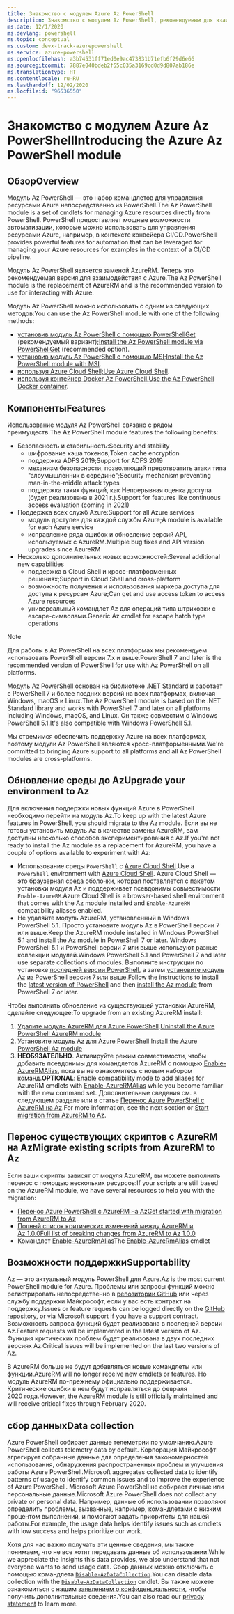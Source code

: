 ```yaml
---
title: Знакомство с модулем Azure Az PowerShell
description: Знакомство с модулем Az PowerShell, рекомендуемым для взаимодействия с Azure вместо модуля AzureRM PowerShell.
ms.date: 12/1/2020
ms.devlang: powershell
ms.topic: conceptual
ms.custom: devx-track-azurepowershell
ms.service: azure-powershell
ms.openlocfilehash: a3b74531ff71ed0e9ac473831b71efb6f29d6e66
ms.sourcegitcommit: 7887e040bdeb2f55c035a3169cd0d9d807ab186e
ms.translationtype: HT
ms.contentlocale: ru-RU
ms.lasthandoff: 12/02/2020
ms.locfileid: "96536550"
---
```

# <a name="introducing-the-azure-az-powershell-module"></a><span data-ttu-id="e119d-103">Знакомство с модулем Azure Az PowerShell</span><span class="sxs-lookup"><span data-stu-id="e119d-103">Introducing the Azure Az PowerShell module</span></span>

## <a name="overview"></a><span data-ttu-id="e119d-104">Обзор</span><span class="sxs-lookup"><span data-stu-id="e119d-104">Overview</span></span>

<span data-ttu-id="e119d-105">Модуль Az PowerShell — это набор командлетов для управления ресурсами Azure непосредственно из PowerShell.</span><span class="sxs-lookup"><span data-stu-id="e119d-105">The Az PowerShell module is a set of cmdlets for managing Azure resources directly from PowerShell.</span></span> <span data-ttu-id="e119d-106">PowerShell предоставляет мощные возможности автоматизации, которые можно использовать для управления ресурсами Azure, например, в контексте конвейера CI/CD.</span><span class="sxs-lookup"><span data-stu-id="e119d-106">PowerShell provides powerful features for automation that can be leveraged for managing your Azure resources for examples in the context of a CI/CD pipeline.</span></span>

<span data-ttu-id="e119d-107">Модуль Az PowerShell является заменой AzureRM. Теперь это рекомендуемая версия для взаимодействия с Azure.</span><span class="sxs-lookup"><span data-stu-id="e119d-107">The Az PowerShell module is the replacement of AzureRM and is the recommended version to use for interacting with Azure.</span></span>

<span data-ttu-id="e119d-108">Модуль Az PowerShell можно использовать с одним из следующих методов:</span><span class="sxs-lookup"><span data-stu-id="e119d-108">You can use the Az PowerShell module with one of the following methods:</span></span>

* <span data-ttu-id="e119d-109">[установив модуль Az PowerShell с помощью PowerShellGet](install-az-ps.md) (рекомендуемый вариант);</span><span class="sxs-lookup"><span data-stu-id="e119d-109">[Install the Az PowerShell module via PowerShellGet](install-az-ps.md) (recommended option).</span></span>
* <span data-ttu-id="e119d-110">[установив модуль Az PowerShell с помощью MSI;](install-az-ps-msi.md)</span><span class="sxs-lookup"><span data-stu-id="e119d-110">[Install the Az PowerShell module with MSI](install-az-ps-msi.md).</span></span>
* <span data-ttu-id="e119d-111">[используя Azure Cloud Shell;](/azure/cloud-shell/overview)</span><span class="sxs-lookup"><span data-stu-id="e119d-111">[Use Azure Cloud Shell](/azure/cloud-shell/overview).</span></span>
* <span data-ttu-id="e119d-112">[используя контейнер Docker Az PowerShell.](azureps-in-docker.md)</span><span class="sxs-lookup"><span data-stu-id="e119d-112">[Use the Az PowerShell Docker container](azureps-in-docker.md).</span></span>

## <a name="features"></a><span data-ttu-id="e119d-113">Компоненты</span><span class="sxs-lookup"><span data-stu-id="e119d-113">Features</span></span>

<span data-ttu-id="e119d-114">Использование модуля Az PowerShell связано с рядом преимуществ.</span><span class="sxs-lookup"><span data-stu-id="e119d-114">The Az PowerShell module features the following benefits:</span></span>

* <span data-ttu-id="e119d-115">Безопасность и стабильность:</span><span class="sxs-lookup"><span data-stu-id="e119d-115">Security and stability</span></span>
  * <span data-ttu-id="e119d-116">шифрование кэша токенов;</span><span class="sxs-lookup"><span data-stu-id="e119d-116">Token cache encryption</span></span>
  * <span data-ttu-id="e119d-117">поддержка ADFS 2019;</span><span class="sxs-lookup"><span data-stu-id="e119d-117">Support for ADFS 2019</span></span>
  * <span data-ttu-id="e119d-118">механизм безопасности, позволяющий предотвратить атаки типа "злоумышленник в середине";</span><span class="sxs-lookup"><span data-stu-id="e119d-118">Security mechanism preventing man-in-the-middle attack types</span></span>
  * <span data-ttu-id="e119d-119">поддержка таких функций, как Непрерывная оценка доступа (будет реализована в 2021 г.).</span><span class="sxs-lookup"><span data-stu-id="e119d-119">Support for features like continuous access evaluation (coming in 2021)</span></span>
* <span data-ttu-id="e119d-120">Поддержка всех служб Azure:</span><span class="sxs-lookup"><span data-stu-id="e119d-120">Support for all Azure services</span></span>
  * <span data-ttu-id="e119d-121">модуль доступен для каждой службы Azure;</span><span class="sxs-lookup"><span data-stu-id="e119d-121">A module is available for each Azure service</span></span>
  * <span data-ttu-id="e119d-122">исправление ряда ошибок и обновление версий API, используемых с AzureRM.</span><span class="sxs-lookup"><span data-stu-id="e119d-122">Multiple bug fixes and API version upgrades since AzureRM</span></span>
* <span data-ttu-id="e119d-123">Несколько дополнительных новых возможностей:</span><span class="sxs-lookup"><span data-stu-id="e119d-123">Several additional new capabilities</span></span>
  * <span data-ttu-id="e119d-124">поддержка в Cloud Shell и кросс-платформенных решениях;</span><span class="sxs-lookup"><span data-stu-id="e119d-124">Support in Cloud Shell and cross-platform</span></span>
  * <span data-ttu-id="e119d-125">возможность получения и использования маркера доступа для доступа к ресурсам Azure;</span><span class="sxs-lookup"><span data-stu-id="e119d-125">Can get and use access token to access Azure resources</span></span>
  * <span data-ttu-id="e119d-126">универсальный командлет Az для операций типа штриховки с escape-символами.</span><span class="sxs-lookup"><span data-stu-id="e119d-126">Generic Az cmdlet for escape hatch type operations</span></span>

> [!NOTE]
> <span data-ttu-id="e119d-127">Для работы в Az PowerShell на всех платформах мы рекомендуем использовать PowerShell версии 7.x и выше.</span><span class="sxs-lookup"><span data-stu-id="e119d-127">PowerShell 7 and later is the recommended version of PowerShell for use with Az PowerShell on all platforms.</span></span>

<span data-ttu-id="e119d-128">Модуль Az PowerShell основан на библиотеке .NET Standard и работает с PowerShell 7 и более поздних версий на всех платформах, включая Windows, macOS и Linux.</span><span class="sxs-lookup"><span data-stu-id="e119d-128">The Az PowerShell module is based on the .NET Standard library and works with PowerShell 7 and later on all platforms including Windows, macOS, and Linux.</span></span> <span data-ttu-id="e119d-129">Он также совместим с Windows PowerShell 5.1.</span><span class="sxs-lookup"><span data-stu-id="e119d-129">It's also compatible with Windows PowerShell 5.1.</span></span>

<span data-ttu-id="e119d-130">Мы стремимся обеспечить поддержку Azure на всех платформах, поэтому модули Az PowerShell являются кросс-платформенными.</span><span class="sxs-lookup"><span data-stu-id="e119d-130">We're committed to bringing Azure support to all platforms and all Az PowerShell modules are cross-platforms.</span></span>

## <a name="upgrade-your-environment-to-az"></a><span data-ttu-id="e119d-131">Обновление среды до Az</span><span class="sxs-lookup"><span data-stu-id="e119d-131">Upgrade your environment to Az</span></span>

<span data-ttu-id="e119d-132">Для включения поддержки новых функций Azure в PowerShell необходимо перейти на модуль Az.</span><span class="sxs-lookup"><span data-stu-id="e119d-132">To keep up with the latest Azure features in PowerShell, you should migrate to the Az module.</span></span> <span data-ttu-id="e119d-133">Если вы не готовы установить модуль Az в качестве замены AzureRM, вам доступны несколько способов экспериментирования с Az.</span><span class="sxs-lookup"><span data-stu-id="e119d-133">If you're not ready to install the Az module as a replacement for AzureRM, you have a couple of options available to experiment with Az:</span></span>

* <span data-ttu-id="e119d-134">Использование среды `PowerShell` с [Azure Cloud Shell](/azure/cloud-shell/overview).</span><span class="sxs-lookup"><span data-stu-id="e119d-134">Use a `PowerShell` environment with [Azure Cloud Shell](/azure/cloud-shell/overview).</span></span> <span data-ttu-id="e119d-135">Azure Cloud Shell — это браузерная среда оболочки, которая поставляется с пакетом установки модуля Az и поддерживает псевдонимы совместимости `Enable-AzureRM`.</span><span class="sxs-lookup"><span data-stu-id="e119d-135">Azure Cloud Shell is a browser-based shell environment that comes with the Az module installed and `Enable-AzureRM` compatibility aliases enabled.</span></span>
* <span data-ttu-id="e119d-136">Не удаляйте модуль AzureRM, установленный в Windows PowerShell 5.1. Просто установите модуль Az в PowerShell версии 7 или выше.</span><span class="sxs-lookup"><span data-stu-id="e119d-136">Keep the AzureRM module installed in Windows PowerShell 5.1 and install the Az module in PowerShell 7 or later.</span></span> <span data-ttu-id="e119d-137">Windows PowerShell 5.1 и PowerShell версии 7 или выше используют разные коллекции модулей.</span><span class="sxs-lookup"><span data-stu-id="e119d-137">Windows PowerShell 5.1 and PowerShell 7 and later use separate collections of modules.</span></span> <span data-ttu-id="e119d-138">Выполните инструкции по установке [последней версии PowerShell](/powershell/scripting/install/installing-powershell), а затем [установите модуль Az](install-az-ps.md) из PowerShell версии 7 или выше.</span><span class="sxs-lookup"><span data-stu-id="e119d-138">Follow the instructions to install the [latest version of PowerShell](/powershell/scripting/install/installing-powershell) and then [install the Az module](install-az-ps.md) from PowerShell 7 or later.</span></span>

<span data-ttu-id="e119d-139">Чтобы выполнить обновление из существующей установки AzureRM, сделайте следующее:</span><span class="sxs-lookup"><span data-stu-id="e119d-139">To upgrade from an existing AzureRM install:</span></span>

1. <span data-ttu-id="e119d-140">[Удалите модуль AzureRM для Azure PowerShell](/powershell/azure/uninstall-az-ps#uninstall-the-azurerm-module).</span><span class="sxs-lookup"><span data-stu-id="e119d-140">[Uninstall the Azure PowerShell AzureRM module](/powershell/azure/uninstall-az-ps#uninstall-the-azurerm-module)</span></span>
1. <span data-ttu-id="e119d-141">[Установите модуль Az для Azure PowerShell](install-az-ps.md).</span><span class="sxs-lookup"><span data-stu-id="e119d-141">[Install the Azure PowerShell Az module](install-az-ps.md)</span></span>
1. <span data-ttu-id="e119d-142">**НЕОБЯЗАТЕЛЬНО**. Активируйте режим совместимости, чтобы добавить псевдонимы для командлетов AzureRM с помощью [Enable-AzureRMAlias](/powershell/module/az.accounts/enable-azurermalias), пока вы не ознакомитесь с новым набором команд.</span><span class="sxs-lookup"><span data-stu-id="e119d-142">**OPTIONAL**: Enable compatibility mode to add aliases for AzureRM cmdlets with [Enable-AzureRMAlias](/powershell/module/az.accounts/enable-azurermalias) while you become familiar with the new command set.</span></span> <span data-ttu-id="e119d-143">Дополнительные сведения см. в следующем разделе или в статье [Перенос Azure PowerShell с AzureRM на Az](migrate-from-azurerm-to-az.md).</span><span class="sxs-lookup"><span data-stu-id="e119d-143">For more information, see the next section or [Start migration from AzureRM to Az](migrate-from-azurerm-to-az.md).</span></span>

## <a name="migrate-existing-scripts-from-azurerm-to-az"></a><span data-ttu-id="e119d-144">Перенос существующих скриптов с AzureRM на Az</span><span class="sxs-lookup"><span data-stu-id="e119d-144">Migrate existing scripts from AzureRM to Az</span></span>

<span data-ttu-id="e119d-145">Если ваши скрипты зависят от модуля AzureRM, вы можете выполнить перенос с помощью нескольких ресурсов:</span><span class="sxs-lookup"><span data-stu-id="e119d-145">If your scripts are still based on the AzureRM module, we have several resources to help you with the migration:</span></span>

* [<span data-ttu-id="e119d-146">Перенос Azure PowerShell с AzureRM на Az</span><span class="sxs-lookup"><span data-stu-id="e119d-146">Get started with migration from AzureRM to Az</span></span>](migrate-from-azurerm-to-az.md)
* [<span data-ttu-id="e119d-147">Полный список критических изменений между AzureRM и Az 1.0.0</span><span class="sxs-lookup"><span data-stu-id="e119d-147">Full list of breaking changes from AzureRM to Az 1.0.0</span></span>](migrate-az-1.0.0.md)
* <span data-ttu-id="e119d-148">Командлет [Enable-AzureRmAlias](/powershell/module/az.accounts/enable-azurermalias)</span><span class="sxs-lookup"><span data-stu-id="e119d-148">The [Enable-AzureRmAlias](/powershell/module/az.accounts/enable-azurermalias) cmdlet</span></span>

## <a name="supportability"></a><span data-ttu-id="e119d-149">Возможности поддержки</span><span class="sxs-lookup"><span data-stu-id="e119d-149">Supportability</span></span>

<span data-ttu-id="e119d-150">Az — это актуальный модуль PowerShell для Azure.</span><span class="sxs-lookup"><span data-stu-id="e119d-150">Az is the most current PowerShell module for Azure.</span></span> <span data-ttu-id="e119d-151">Проблемы или запросы функций можно регистрировать непосредственно в [репозитории GitHub](https://github.com/Azure/azure-powershell) или через службу поддержки Майкрософт, если у вас есть контракт на поддержку.</span><span class="sxs-lookup"><span data-stu-id="e119d-151">Issues or feature requests can be logged directly on the [GitHub repository](https://github.com/Azure/azure-powershell), or via Microsoft support if you have a support contract.</span></span> <span data-ttu-id="e119d-152">Возможность запроса функций будет реализована в последней версии Az.</span><span class="sxs-lookup"><span data-stu-id="e119d-152">Feature requests will be implemented in the latest version of Az.</span></span> <span data-ttu-id="e119d-153">Функция критических проблем будет реализована в двух последних версиях Az.</span><span class="sxs-lookup"><span data-stu-id="e119d-153">Critical issues will be implemented on the last two versions of Az.</span></span>

<span data-ttu-id="e119d-154">В AzureRM больше не будут добавляться новые командлеты или функции.</span><span class="sxs-lookup"><span data-stu-id="e119d-154">AzureRM will no longer receive new cmdlets or features.</span></span> <span data-ttu-id="e119d-155">Но модуль AzureRM по-прежнему официально поддерживается. Критические ошибки в нем будут исправляться до февраля 2020 года.</span><span class="sxs-lookup"><span data-stu-id="e119d-155">However, the AzureRM module is still officially maintained and will receive critical fixes through February 2020.</span></span>

## <a name="data-collection"></a><span data-ttu-id="e119d-156">сбор данных</span><span class="sxs-lookup"><span data-stu-id="e119d-156">Data collection</span></span>

<span data-ttu-id="e119d-157">Azure PowerShell собирает данные телеметрии по умолчанию.</span><span class="sxs-lookup"><span data-stu-id="e119d-157">Azure PowerShell collects telemetry data by default.</span></span> <span data-ttu-id="e119d-158">Корпорация Майкрософт агрегирует собранные данные для определения закономерностей использования, обнаружения распространенных проблем и улучшения работы Azure PowerShell.</span><span class="sxs-lookup"><span data-stu-id="e119d-158">Microsoft aggregates collected data to identify patterns of usage to identify common issues and to improve the experience of Azure PowerShell.</span></span>
<span data-ttu-id="e119d-159">Microsoft Azure PowerShell не собирает личные или персональные данные.</span><span class="sxs-lookup"><span data-stu-id="e119d-159">Microsoft Azure PowerShell does not collect any private or personal data.</span></span> <span data-ttu-id="e119d-160">Например, данные об использовании позволяют определить проблемы, вызванные, например, командлетами с низким процентом выполнений, и помогают задать приоритеты для нашей работы.</span><span class="sxs-lookup"><span data-stu-id="e119d-160">For example, the usage data helps identify issues such as cmdlets with low success and helps prioritize our work.</span></span>

<span data-ttu-id="e119d-161">Хотя для нас важно получать эти ценные сведения, мы также понимаем, что не все хотят передавать данные об использовании.</span><span class="sxs-lookup"><span data-stu-id="e119d-161">While we appreciate the insights this data provides, we also understand that not everyone wants to send usage data.</span></span> <span data-ttu-id="e119d-162">Сбор данных можно отключить с помощью командлета [`Disable-AzDataCollection`](/powershell/module/az.accounts/disable-azdatacollection).</span><span class="sxs-lookup"><span data-stu-id="e119d-162">You can disable data collection with the [`Disable-AzDataCollection`](/powershell/module/az.accounts/disable-azdatacollection) cmdlet.</span></span> <span data-ttu-id="e119d-163">Вы также можете ознакомиться с нашим [заявлением о конфиденциальности](https://privacy.microsoft.com/privacystatement), чтобы получить дополнительные сведения.</span><span class="sxs-lookup"><span data-stu-id="e119d-163">You can also read our [privacy statement](https://privacy.microsoft.com/privacystatement) to learn more.</span></span>
